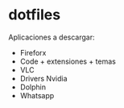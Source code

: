# dotfiles

Aplicaciones a descargar:
- Fireforx
- Code + extensiones + temas
- VLC
- Drivers Nvidia
- Dolphin
- Whatsapp
 
